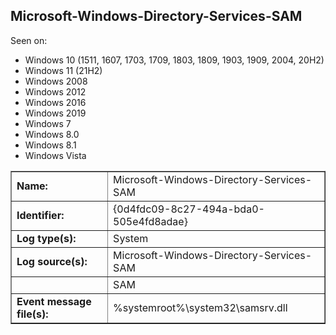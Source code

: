 ## Microsoft-Windows-Directory-Services-SAM

Seen on:
* Windows 10 (1511, 1607, 1703, 1709, 1803, 1809, 1903, 1909, 2004, 20H2)
* Windows 11 (21H2)
* Windows 2008
* Windows 2012
* Windows 2016
* Windows 2019
* Windows 7
* Windows 8.0
* Windows 8.1
* Windows Vista

<table border="1" class="docutils">
  <tbody>
    <tr>
      <td><b>Name:</b></td>
      <td>Microsoft-Windows-Directory-Services-SAM</td>
    </tr>
    <tr>
      <td><b>Identifier:</b></td>
      <td>{0d4fdc09-8c27-494a-bda0-505e4fd8adae}</td>
    </tr>
    <tr>
      <td><b>Log type(s):</b></td>
      <td>System</td>
    </tr>
    <tr>
      <td><b>Log source(s):</b></td>
      <td>Microsoft-Windows-Directory-Services-SAM</td>
    </tr>
    <tr>
      <td>&nbsp;</td>
      <td>SAM</td>
    </tr>
    <tr>
      <td><b>Event message file(s):</b></td>
      <td>%systemroot%\system32\samsrv.dll</td>
    </tr>
  </tbody>
</table>

&nbsp;

